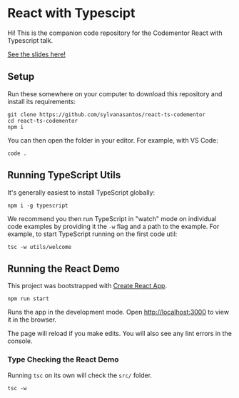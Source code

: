 # React with Typescipt

Hi!
This is the companion code repository for the Codementor React with Typescript talk.

[See the slides here!](https://docs.google.com/presentation/d/1ACTelpfBBJaythBcSZFKm-i0Ha68b9IDoqMkBRxRpn4/edit?usp=sharing)

## Setup

Run these somewhere on your computer to download this repository and install its requirements:

```shell
git clone https://github.com/sylvanasantos/react-ts-codementor
cd react-ts-codementor
npm i
```

You can then open the folder in your editor.
For example, with VS Code:

```shell
code .
```

## Running TypeScript Utils

It's generally easiest to install TypeScript globally:

```shell
npm i -g typescript
```

We recommend you then run TypeScript in "watch" mode on individual code examples by providing it the `-w` flag and a path to the example.
For example, to start TypeScript running on the first code util:

```shell
tsc -w utils/welcome
```

## Running the React Demo

This project was bootstrapped with [Create React App](https://github.com/facebook/create-react-app).

```shell
npm run start
```

Runs the app in the development mode.
Open [http://localhost:3000](http://localhost:3000) to view it in the browser.

The page will reload if you make edits.
You will also see any lint errors in the console.

### Type Checking the React Demo

Running `tsc` on its own will check the `src/` folder.

```shell
tsc -w
```
